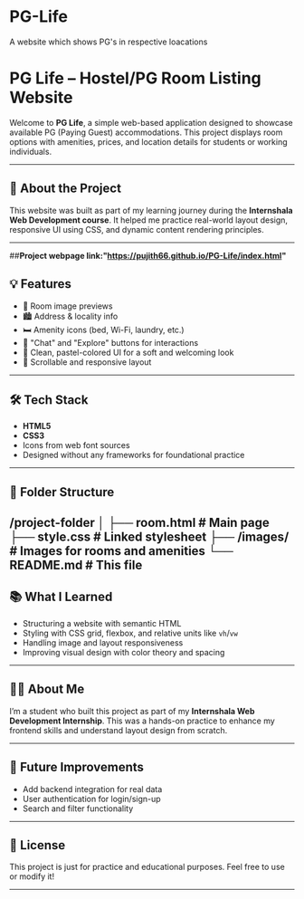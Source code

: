 # PG-Life
A website which shows PG's in respective loacations
# PG Life – Hostel/PG Room Listing Website

Welcome to **PG Life**, a simple web-based application designed to showcase available PG (Paying Guest) accommodations. This project displays room options with amenities, prices, and location details for students or working individuals.

---

## 🚀 About the Project

This website was built as part of my learning journey during the **Internshala Web Development course**. It helped me practice real-world layout design, responsive UI using CSS, and dynamic content rendering principles.

---
##**Project webpage link:"https://pujith66.github.io/PG-Life/index.html"**

## 💡 Features

- 📸 Room image previews
- 🏙️ Address & locality info
- 🛏️ Amenity icons (bed, Wi-Fi, laundry, etc.)
- 💬 "Chat" and "Explore" buttons for interactions
- 🎯 Clean, pastel-colored UI for a soft and welcoming look
- 📱 Scrollable and responsive layout

---

## 🛠️ Tech Stack

- **HTML5**
- **CSS3**
- Icons from web font sources
- Designed without any frameworks for foundational practice

---

## 📂 Folder Structure

/project-folder
│
├── room.html # Main page
├── style.css # Linked stylesheet
├── /images/ # Images for rooms and amenities
└── README.md # This file
---


## 📚 What I Learned

- Structuring a website with semantic HTML
- Styling with CSS grid, flexbox, and relative units like `vh`/`vw`
- Handling image and layout responsiveness
- Improving visual design with color theory and spacing

---

## 🙋‍♂️ About Me

I’m a student who built this project as part of my **Internshala Web Development Internship**. This was a hands-on practice to enhance my frontend skills and understand layout design from scratch.

---

## 📌 Future Improvements

- Add backend integration for real data
- User authentication for login/sign-up
- Search and filter functionality

---

## 📄 License

This project is just for practice and educational purposes. Feel free to use or modify it!

---

